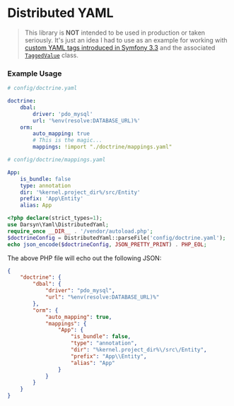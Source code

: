 # Distributed YAML

> This library is **NOT** intended to be used in production or taken seriously.
> It's just an idea I had to use as an example for working with [custom YAML
tags introduced in Symfony 3.3](https://symfony.com/blog/new-in-symfony-3-3-custom-yaml-tags)
and the associated [`TaggedValue`](https://github.com/symfony/yaml/blob/master/Tag/TaggedValue.php
"Symfony\Component\Yaml\Tag\TaggedValue") class.

### Example Usage

```yaml
# config/doctrine.yaml

doctrine:
    dbal:
        driver: 'pdo_mysql'
        url: '%env(resolve:DATABASE_URL)%'
    orm:
        auto_mapping: true
        # This is the magic...
        mappings: !import "./doctrine/mappings.yaml"
```

```yaml
# config/doctrine/mappings.yaml

App:
    is_bundle: false
    type: annotation
    dir: '%kernel.project_dir%/src/Entity'
    prefix: 'App\Entity'
    alias: App
```

```php
<?php declare(strict_types=1);
use Darsyn\Yaml\DistributedYaml;
require_once __DIR__ . '/vendor/autoload.php';
$doctrineConfig = DistributedYaml::parseFile('config/doctrine.yaml');
echo json_encode($doctrineConfig, JSON_PRETTY_PRINT) . PHP_EOL;
```

The above PHP file will echo out the following JSON:

```json
{
    "doctrine": {
        "dbal": {
            "driver": "pdo_mysql",
            "url": "%env(resolve:DATABASE_URL)%"
        },
        "orm": {
            "auto_mapping": true,
            "mappings": {
                "App": {
                    "is_bundle": false,
                    "type": "annotation",
                    "dir": "%kernel.project_dir%\/src\/Entity",
                    "prefix": "App\\Entity",
                    "alias": "App"
                }
            }
        }
    }
}
```
